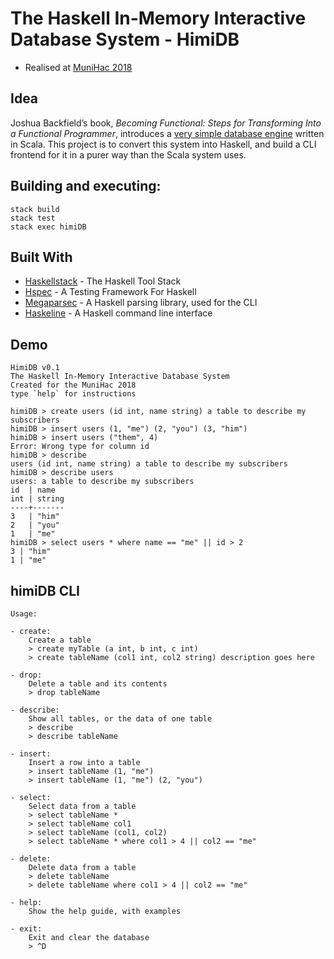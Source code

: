 # The Haskell In-Memory Interactive Database System - HimiDB

* Realised at [MuniHac 2018](https://munihac.github.io/)
 
## Idea 

Joshua Backfield’s book, _Becoming Functional: Steps for Transforming Into a Functional Programmer_, introduces a [very simple database engine](https://github.com/jbackfield/BecomingFunctional/tree/master/Chapter10/PuttingItAllTogether) written in Scala. This project is to convert this system into Haskell, and build a CLI frontend for it in a purer way than the Scala system uses.

## Building and executing:

    stack build
    stack test
    stack exec himiDB

## Built With

* [Haskellstack](https://docs.haskellstack.org/en/stable/README/) - The Haskell Tool Stack
* [Hspec](https://hspec.github.io/) - A Testing Framework For Haskell
* [Megaparsec](http://hackage.haskell.org/package/megaparsec) - A Haskell parsing library, used for the CLI
* [Haskeline](http://hackage.haskell.org/package/haskeline) - A Haskell command line interface

## Demo

    HimiDB v0.1
    The Haskell In-Memory Interactive Database System
    Created for the MuniHac 2018
    type `help` for instructions

    himiDB > create users (id int, name string) a table to describe my subscribers
    himiDB > insert users (1, "me") (2, "you") (3, "him")
    himiDB > insert users ("them", 4)
    Error: Wrong type for column id
    himiDB > describe
    users (id int, name string) a table to describe my subscribers
    himiDB > describe users
    users: a table to describe my subscribers
    id  | name
    int | string
    ----+-------
    3   | "him"
    2   | "you"
    1   | "me"
    himiDB > select users * where name == "me" || id > 2
    3 | "him"
    1 | "me"

## himiDB CLI
 
    Usage:

    - create:
        Create a table
        > create myTable (a int, b int, c int)
        > create tableName (col1 int, col2 string) description goes here

    - drop:
        Delete a table and its contents
        > drop tableName

    - describe:
        Show all tables, or the data of one table
        > describe
        > describe tableName

    - insert:
        Insert a row into a table
        > insert tableName (1, "me")
        > insert tableName (1, "me") (2, "you")

    - select:
        Select data from a table
        > select tableName *
        > select tableName col1
        > select tableName (col1, col2)
        > select tableName * where col1 > 4 || col2 == "me"

    - delete:
        Delete data from a table
        > delete tableName
        > delete tableName where col1 > 4 || col2 == "me"

    - help:
        Show the help guide, with examples

    - exit:
        Exit and clear the database
        > ^D
